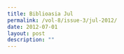 ```yaml
---
title: Biblioasia Jul
permalink: /vol-8/issue-3/jul-2012/
date: 2012-07-01
layout: post
description: ""
---
```

